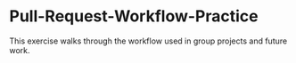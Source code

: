 # Pull-Request-Workflow-Practice
This exercise walks through the workflow used in group projects and future work.
